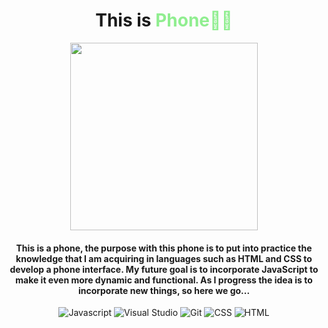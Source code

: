 <h1 align="center">
This is <span style="color: lightgreen"> Phone📱📞
</h1>

<p align="center"> 
    <image src="https://github.com/JuanSeCortes/learn-programming/assets/152464350/d9c874e1-1fe9-4714-9446-acd2c01b74ca"
width="300">

<h4 align="center"> This is a phone, the purpose with this phone is to put into practice the knowledge that I am acquiring in languages such as HTML and CSS to develop a phone interface. My future goal is to incorporate JavaScript to make it even more dynamic and functional. As I progress the idea is to incorporate new things, so here we go...
</h4> 

</p>

<p align="center">
    <img src="https://img.shields.io/badge/javascript-%23323330.svg?style=for-the-badge&logo=javascript&logoColor=%23F7DF1E" alt="Javascript">
    <img src="https://img.shields.io/badge/Visual%20Studio%20Code-0078d7.svg?style=for-the-badge&logo=visual-studio-code&logoColor=white" alt="Visual Studio">
    <img src="https://img.shields.io/badge/git-%23F05033.svg?style=for-the-badge&logo=git&logoColor=white" alt="Git">
    <img src="https://img.shields.io/badge/css3-%231572B6.svg?style=for-the-badge&logo=css3&logoColor=white" alt="CSS">
    <img src="https://img.shields.io/badge/html5-%23E34F26.svg?style=for-the-badge&logo=html5&logoColor=white" alt="HTML">
    </p>